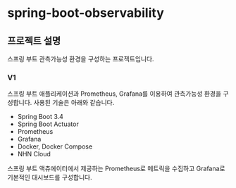 # spring-boot-observability

## 프로젝트 설명

스프링 부트 관측가능성 환경을 구성하는 프로젝트입니다.

### V1

스프링 부트 애플리케이션과 Prometheus, Grafana를 이용하여 관측가능성 환경을 구성합니다. 사용된 기술은 아래와 같습니다.

- Spring Boot 3.4
- Spring Boot Actuator
- Prometheus
- Grafana
- Docker, Docker Compose
- NHN Cloud

스프링 부트 액츄에이터에서 제공하는 Prometheus로 메트릭을 수집하고 Grafana로 기본적인 대시보드를 구성합니다.


